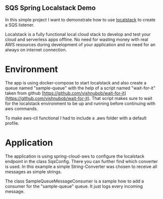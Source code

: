 SQS Spring Localstack Demo
--------------------------

In this simple project I want to demonstrate how to use [localstack](https://localstack.cloud/) to create a SQS
listener.

Localstack is a fully functional local cloud stack to develop and test your cloud and serverless apps offline. No need
for wasting money with real AWS resources during development of your application and no need for an always on internet
connection.

# Environment

The app is using docker-compose to start localstack and also create a queue named "sample-queue" with the help of a 
script named "wait-for-it" taken from
github [https://github.com/vishnubob/wait-for-it](https://github.com/vishnubob/wait-for-it). That script makes sure to
wait for the localstack environment to be up and running before continuing with aws commands.

To make aws-cli functional I had to include a .aws folder with a default profile.

# Application

The application is using spring-cloud-aws to configure the localstack endpoint in the class SqsConfig. There you can
further find which converter is used. In this example a simple String-Converter was chosen to receive all messages
as simple strings.

The class SampleQueueMessageConsumer is a sample how to add a consumer for the "sample-queue" queue. It just logs every
incoming message.
